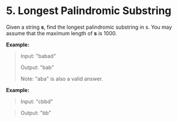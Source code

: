 # 5. Longest Palindromic Substring

Given a string **s**, find the longest palindromic substring in s. You may assume that the maximum length of **s** is 1000.

**Example:**

> Input: "babad"
> 
> Output: "bab"
> 
> Note: "aba" is also a valid answer.

**Example:**

> Input: "cbbd"

> Output: "bb"
